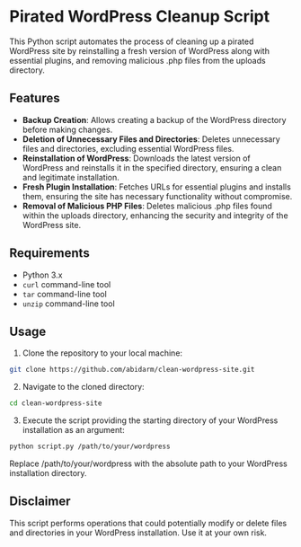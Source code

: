 # Pirated WordPress Cleanup Script

This Python script automates the process of cleaning up a pirated WordPress site by reinstalling a fresh version of WordPress along with essential plugins, and removing malicious .php files from the uploads directory.

## Features

- **Backup Creation**: Allows creating a backup of the WordPress directory before making changes.
- **Deletion of Unnecessary Files and Directories**: Deletes unnecessary files and directories, excluding essential WordPress files.
- **Reinstallation of WordPress**: Downloads the latest version of WordPress and reinstalls it in the specified directory, ensuring a clean and legitimate installation.
- **Fresh Plugin Installation**: Fetches URLs for essential plugins and installs them, ensuring the site has necessary functionality without compromise.
- **Removal of Malicious PHP Files**: Deletes malicious .php files found within the uploads directory, enhancing the security and integrity of the WordPress site.


## Requirements

- Python 3.x
- `curl` command-line tool
- `tar` command-line tool
- `unzip` command-line tool

## Usage

1. Clone the repository to your local machine:

```bash
git clone https://github.com/abidarm/clean-wordpress-site.git
```

2. Navigate to the cloned directory:

```bash
cd clean-wordpress-site
```

3. Execute the script providing the starting directory of your WordPress installation as an argument:

```bash
python script.py /path/to/your/wordpress
```

Replace /path/to/your/wordpress with the absolute path to your WordPress installation directory.

## Disclaimer

This script performs operations that could potentially modify or delete files and directories in your WordPress installation. Use it at your own risk.

